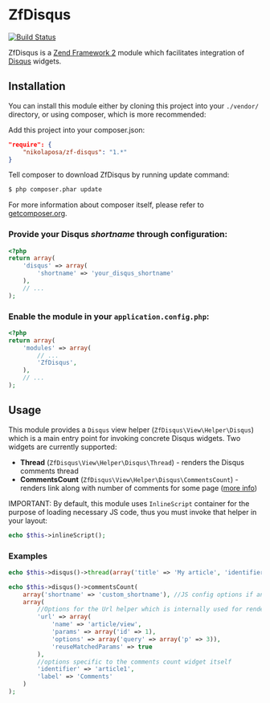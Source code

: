 # ZfDisqus

[![Build Status](https://travis-ci.org/nikolaposa/ZfDisqus.svg?branch=master)](https://travis-ci.org/nikolaposa/ZfDisqus)

ZfDisqus is a [Zend Framework 2](http://framework.zend.com) module which facilitates integration of
[Disqus](https://disqus.com/websites) widgets.

## Installation

You can install this module either by cloning this project into your `./vendor/` directory,
or using composer, which is more recommended:

Add this project into your composer.json:

```json
"require": {
    "nikolaposa/zf-disqus": "1.*"
}
```

Tell composer to download ZfDisqus by running update command:

```bash
$ php composer.phar update
```

For more information about composer itself, please refer to [getcomposer.org](http://getcomposer.org/).

### Provide your Disqus *shortname* through configuration:

```php
<?php
return array(
    'disqus' => array(
        'shortname' => 'your_disqus_shortname'
    ),
    // ...
);
```

### Enable the module in your `application.config.php`:

```php
<?php
return array(
    'modules' => array(
        // ...
        'ZfDisqus',
    ),
    // ...
);
```

## Usage

This module provides a `Disqus` view helper (`ZfDisqus\View\Helper\Disqus`) which is a main entry point for invoking concrete Disqus widgets.
Two widgets are currently supported:
* **Thread** (`ZfDisqus\View\Helper\Disqus\Thread`) - renders the Disqus comments thread
* **CommentsCount** (`ZfDisqus\View\Helper\Disqus\CommentsCount`) - renders link along with number of comments for some page ([more info](https://help.disqus.com/customer/portal/articles/565624-tightening-your-disqus-integration))

IMPORTANT: By default, this module uses `InlineScript` container for the purpose of loading necessary JS code, thus you must invoke that helper in your layout:
```php
echo $this->inlineScript();
```

### Examples

```php
echo $this->disqus()->thread(array('title' => 'My article', 'identifier' => 'article1'));

echo $this->disqus()->commentsCount(
    array('shortname' => 'custom_shortname'), //JS config options if any
    array(
        //Options for the Url helper which is internally used for rendering actual URL
        'url' => array(
            'name' => 'article/view',
            'params' => array('id' => 1),
            'options' => array('query' => array('p' => 3)),
            'reuseMatchedParams' => true
        ),
        //options specific to the comments count widget itself
        'identifier' => 'article1',
        'label' => 'Comments'
    )
);
```
